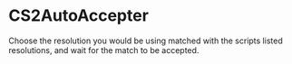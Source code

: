 # CS2AutoAccepter
Choose the resolution you would be using matched with the scripts listed resolutions, and wait for the match to be accepted.
